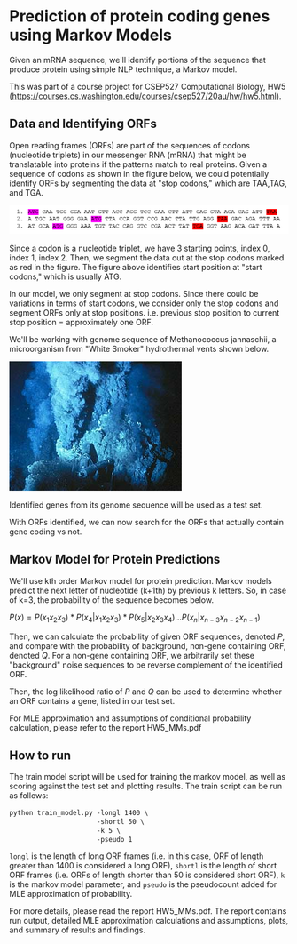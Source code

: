# Prediction of protein coding genes using Markov Models
Given an mRNA sequence, we'll identify portions of the sequence that produce protein using simple NLP technique, a Markov model.

This was part of a course project for CSEP527 Computational Biology, HW5 (https://courses.cs.washington.edu/courses/csep527/20au/hw/hw5.html).


## Data and Identifying ORFs
Open reading frames (ORFs) are part of the sequences of codons (nucleotide triplets) in our messenger RNA (mRNA) that might be translatable into proteins if the patterns match to real proteins. Given a sequence of codons as shown in the figure below, we could potentially identify ORFs by segmenting the data at "stop codons," which are TAA,TAG, and TGA.

![Example of Open Reading Frame](Sampleorf.png)

Since a codon is a nucleotide triplet, we have 3 starting points, index 0, index 1, index 2. Then, we segment the data out at the stop codons marked as red in the figure. The figure above identifies start position at "start codons," which is usually ATG.

In our model, we only segment at stop codons. Since there could be variations in terms of start codons, we consider only the stop codons and segment ORFs only at stop positions. i.e. previous stop position to current stop position = approximately one ORF.

We'll be working with genome sequence of Methanococcus jannaschii, a microorganism from "White Smoker" hydrothermal vents shown below.

![Methanococcus jannaschii](White_smoker.jpg)

Identified genes from its genome sequence will be used as a test set.

With ORFs identified, we can now search for the ORFs that actually contain gene coding vs not.

## Markov Model for Protein Predictions

We'll use kth order Markov model for protein prediction. Markov models predict the next letter of nucleotide (k+1th) by previous k letters. So, in case of k=3, the probability of the sequence becomes below.

$P(x) = P(x_1 x_2 x_3) * P(x_4 | x_1 x_2 x_3) * P(x_5 | x_2 x_3 x_4) ... P(x_n | x_{n-3} x_{n-2} x_{n-1})$

Then, we can calculate the probability of given ORF sequences, denoted $P$, and compare with the probability of background, non-gene containing ORF, denoted $Q$. For a non-gene containing ORF, we arbitrarily set these "background" noise sequences to be reverse complement of the identified ORF.

Then, the log likelihood ratio of $P$ and $Q$ can be used to determine whether an ORF contains a gene, listed in our test set.

For MLE approximation and assumptions of conditional probability calculation, please refer to the report HW5_MMs.pdf

## How to run

The train model script will be used for training the markov model, as well as scoring against the test set and plotting results. The train script can be run as follows:

```
python train_model.py -longl 1400 \
                      -shortl 50 \
                      -k 5 \
                      -pseudo 1
```
`longl` is the length of long ORF frames (i.e. in this case, ORF of length greater than 1400 is considered a long ORF), `shortl` is the length of short ORF frames (i.e. ORFs of length shorter than 50 is considered short ORF), `k` is the markov model parameter, and `pseudo` is the pseudocount added for MLE approximation of probability.

For more details, please read the report HW5_MMs.pdf. The report contains run output, detailed MLE approximation calculations and assumptions, plots, and summary of results and findings.
